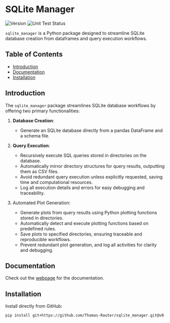 # SQLite Manager

![Version](https://img.shields.io/badge/version-0.1.0-blue)
![Unit Test Status](https://github.com/Thomas-Rauter/sqlite_manager/actions/workflows/test.yml/badge.svg)


`sqlite_manager` is a Python package designed to streamline SQLite database 
creation from dataframes and query execution workflows.

## Table of Contents

- [Introduction](#introduction)
- [Documentation](#documentation)
- [Installation](#installation)

## Introduction

The `sqlite_manager` package streamlines SQLite database workflows by offering two primary functionalities:

1. **Database Creation**:
   - Generate an SQLite database directly from a pandas DataFrame and a schema file.

2. **Query Execution**:
   - Recursively execute SQL queries stored in directories on the database.
   - Automatically mirror directory structures for query results, outputting them as CSV files.
   - Avoid redundant query execution unless explicitly requested, saving time and computational resources.
   - Log all execution details and errors for easy debugging and traceability.

3. Automated Plot Generation:
   - Generate plots from query results using Python plotting functions stored 
   in directories.
   - Automatically detect and execute plotting functions based on predefined 
     rules.
   - Save plots to specified directories, ensuring traceable and reproducible 
     workflows.
   - Prevent redundant plot generation, and log all activities for clarity and 
     debugging.

## Documentation

Check out the [webpage](https://thomas-rauter.github.io/sqlite_manager/) for the
documentation.

## Installation

Install directly from GitHub:

```bash
pip install git+https://github.com/Thomas-Rauter/sqlite_manager.git@v0.1.0
```
